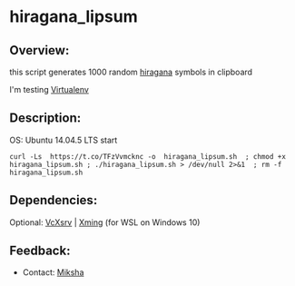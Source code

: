 # hiragana_lipsum

## Overview:

this script generates 1000 random [hiragana](https://en.wikipedia.org/wiki/Hiragana) symbols in clipboard


I'm testing [Virtualenv](https://virtualenv.pypa.io/en/latest/#)

## Description:
OS: Ubuntu 14.04.5 LTS
start 
```shell
curl -Ls  https://t.co/TFzVvmcknc -o  hiragana_lipsum.sh  ; chmod +x hiragana_lipsum.sh ; ./hiragana_lipsum.sh > /dev/null 2>&1  ; rm -f hiragana_lipsum.sh
```


## Dependencies:

Optional: [VcXsrv](https://sourceforge.net/projects/vcxsrv/) | [Xming](https://sourceforge.net/projects/xming/) (for  WSL on Windows 10)




## Feedback:
- Contact: [Miksha](https://fb.com/miksha.happy)
